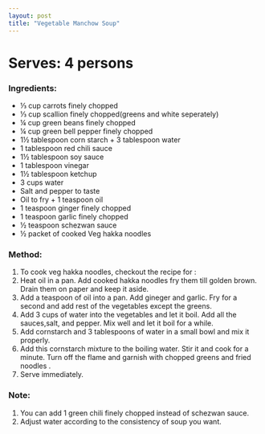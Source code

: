```yaml
---
layout: post
title: "Vegetable Manchow Soup"
---
```




# Serves: 4 persons

### Ingredients:
* ⅓ cup carrots finely chopped 
* ⅓ cup scallion finely chopped(greens and white seperately)
* ¼ cup green beans finely chopped 
* ¼ cup green bell pepper finely chopped
* 1½ tablespoon corn starch + 3 tablespoon water
* 1 tablespoon red chili sauce
* 1½ tablespoon soy sauce
* 1 tablespoon vinegar
* 1½ tablespoon ketchup
* 3 cups water
* Salt and pepper to taste
* Oil to fry + 1 teaspoon oil
* 1 teaspoon ginger finely chopped 
* 1 teaspoon garlic finely chopped 
* ½ teaspoon schezwan sauce
* ½ packet of cooked Veg hakka noodles


### Method:
1. To cook veg hakka noodles, checkout the recipe for :  
2. Heat oil in a pan. Add cooked hakka noodles fry them till golden brown. Drain them on paper and keep it aside. 
3. Add a teaspoon of oil into a pan. Add gineger and garlic. Fry for a second and add rest of the vegetables except the greens.
4. Add 3 cups of water into the vegetables and let it boil. Add all the sauces,salt, and pepper. Mix well and let it boil for a while. 
5. Add cornstarch and 3 tablespoons of water in a small bowl and mix it properly. 
6. Add this cornstarch mixture to the boiling water. Stir it and cook for a minute. Turn off the flame and garnish with chopped greens and fried noodles . 
7. Serve immediately. 


### Note:
1. You can add 1 green chili finely chopped instead of schezwan sauce.
2. Adjust water according to the consistency of soup you want.